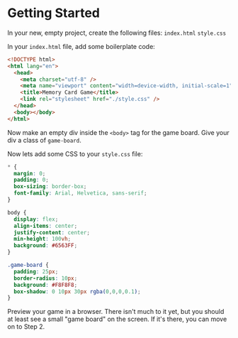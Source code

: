 # Getting Started
In your new, empty project, create the following files:
`index.html`
`style.css`

In your `index.html` file, add some boilerplate code:
```html
<!DOCTYPE html>
<html lang="en">
  <head>
    <meta charset="utf-8" />
    <meta name="viewport" content="width=device-width, initial-scale=1" />
    <title>Memory Card Game</title>
    <link rel="stylesheet" href="./style.css" />
  </head>
  <body></body>
</html>
```

Now make an empty div inside the `<body>` tag for the game board. Give your div a class of `game-board`.

Now lets add some CSS to your `style.css` file:
```css
* {
  margin: 0;
  padding: 0;
  box-sizing: border-box;
  font-family: Arial, Helvetica, sans-serif;
}

body {
  display: flex;
  align-items: center;
  justify-content: center;
  min-height: 100vh;
  background: #6563FF;
}

.game-board {
  padding: 25px;
  border-radius: 10px;
  background: #F8F8F8;
  box-shadow: 0 10px 30px rgba(0,0,0,0.1);
}
```

Preview your game in a browser. There isn't much to it yet, but you should at least see a small "game board" on the screen. If it's there, you can move on to Step 2.